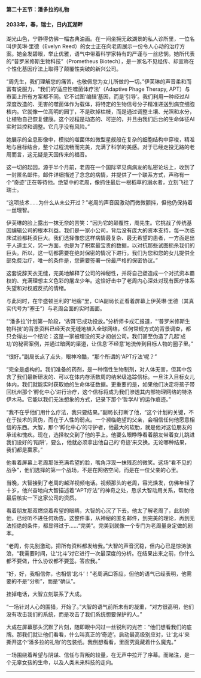 **第二十五节：潘多拉的礼物**

#### **2033年，春，瑞士，日内瓦湖畔**

湖光山色，宁静得仿佛一幅古典油画。在一间坐拥无敌湖景的私人诊所里，一位名叫伊芙琳·里德（Evelyn Reed）的女士正在向老周展示一份令人心动的治疗方案。她金发碧眼，举止优雅，语气中带着科学家特有的严谨与一丝悲悯。她所代表的“普罗米修斯生物科技”（Prometheus Biotech），是一家名不见经传、却宣称在个性化基因疗法上取得了颠覆性突破的新兴公司。

“周先生，我们理解您的痛苦，也敬佩您为女儿所做的一切。”伊芙琳的声音柔和而富有说服力，“我们的‘适应性噬菌体疗法’（Adaptive Phage Therapy, APT）与市面上所有方案都不同。它不试图‘编辑’基因，而是‘引导’。我们利用一种经过AI深度改造的、无害的噬菌体作为载体，将特定的生物信号分子精准递送到病变细胞核内。它就像一位高明的园丁，不是砍掉枯枝，而是通过调整土壤、光照和水分，让植物自己恢复健康。这个过程是动态的、可逆的，并且由我们后台的生命体征AI实时监控和调整。它几乎没有风险。”

她展示的全息影像中，模拟的噬菌体如微型星舰般在复杂的细胞结构中穿梭，精准地与目标结合，整个过程流畅而完美，充满了科学的美感。对于已经走投无路的老周而言，这无疑是天国传来的福音。

这一切的起因，源于半个月前，老周在一个国际罕见病病友的私密论坛上，收到了一封匿名邮件。邮件详细描述了念念的病情，并提供了一个联系方式，声称有一个“奇迹”正在等待他。绝望中的老周，像抓住最后一根稻草的溺水者，立刻飞往了瑞士。

“这项技术……为什么从未公开过？”老周的声音因激动而微微颤抖，但他仍保持着一丝理智。

伊芙琳的脸上露出一抹无奈的苦笑：“因为它的颠覆性，周先生。它挑战了传统基因编辑公司的根本利益。我们是一家小公司，背后没有庞大的资本支持，每一次临床试验都耗资巨大。我们选择像您这样病情最复杂、最无希望的患者，一方面是出于人道主义，另一方面，也是为了积累最宝贵的数据，以对抗那些试图扼杀我们的巨头。所以，这一切都需要在绝对保密的情况下进行。我们为您和您的女儿提供全部免费治疗，唯一的条件是，您需要签署一份最严格的保密协议。”

这套说辞天衣无缝，完美地解释了公司的神秘性，并将自己塑造成一个对抗资本霸权的、充满理想主义色彩的屠龙少年。这恰好击中了老周内心深处对现有医疗体系失望和对权威反抗的情绪。

与此同时，在华盛顿兰利的“地窖”里，CIA副局长正看着屏幕上伊芙琳·里德（其真实代号为“塞壬”）与老周会面的实时画面。

“‘潘多拉’计划第一阶段，‘诱饵’已成功投放。”分析师卡戎汇报道，“‘普罗米修斯生物科技’的背景资料已经天衣无缝地植入全球网络，任何常规方式的背景调查，都只会得出一个结论：这是一家被埋没的天才初创公司。我们甚至伪造了几起‘成功’的秘密案例，并通过暗网的渠道，让信息‘不经意’地流传到目标人物的圈子里。”

“很好。”副局长点了点头，眼神冷酷，“那个所谓的‘APT疗法’呢？”

“完全是虚构的。我们准备的药剂，是一种惰性生物制剂，对人体无害，但其中包含了我们最新研发的、可以在体内存活数周的纳米级追踪信标。一旦注入目标女儿体内，我们就能实时获取她的生命体征数据。更重要的是，如果他们决定将孩子带回杭州那个‘孵化中心’进行治疗，这个信标将成为我们渗透其内部物理网络的特洛伊木马。它能以我们无法想象的方式，记录下那个‘哲学AI’的运作痕迹。”

“我不在乎他们用什么疗法，我只要结果。”副局长打断了他，“这个计划的关键，不在于技术的真伪，而在于人性的弱点。一个濒临绝望的父亲，会相信任何他愿意相信的东西。大智，那个‘孵化中心’的守护者，他最大的软肋，就是他对这位朋友的承诺和愧疚。现在，选择权交到了他的手上。他要么眼睁睁看着朋友带着女儿跳进我们设好的‘陷阱’，要么，他就必须拿出他自己的‘奇迹’来交换。无论哪种结果，我们都是赢家。”

他看着屏幕上老周那张充满希望的脸，嘴角浮现一抹残忍的微笑。这场“看不见的战争”，他们选择的第一个战场，不是在网络空间，而是在一位父亲的心里。

当晚，大智接到了老周的越洋视频电话。视频那头的老周，容光焕发，仿佛年轻了十岁，他兴奋地向大智描述着“APT疗法”的神奇之处，恳求大智动用关系，帮助他最后核实一下这家公司的资质。

看着朋友那双燃烧着希望的眼睛，大智的心沉了下去。他太了解老周了，此刻的他，已经听不进任何劝告。这整件事，从神秘的匿名邮件，到完美的理论，再到无法拒绝的条件，都显得过于……“完美”。完美到就像一个专门为老周量身定做的剧本。

“老周，你先别激动。把所有资料都发给我。”大智的声音沉稳，但内心已是惊涛骇浪，“我需要时间，让‘北斗’对它进行一次最深度的分析。在结果出来之前，你什么都不要做，什么协议都不要签。答应我。”

“好，好，我相信你，也相信‘北斗’！”老周满口答应，但他的语气已经表明，他需要的不是“分析”，而是“确认”。

挂掉电话，大智立刻联系了大成。

“一场针对人心的围猎，开始了。”大智的语气前所未有的凝重，“对方很高明，他们没有攻击我们的系统，而是攻击了我们系统想要保护的人。”

大成在屏幕那头沉默了片刻，随即眼中闪过一丝锐利的光芒：“他们想看我们的底牌。那我们就让他们看看，什么叫真正的‘奇迹’。启动最高级别应对，让‘北斗’来撕开这个‘潘多拉的礼物’的包装纸。我倒想看看，里面究竟藏着什么魔鬼。”

一场围绕着希望与阴谋、信任与背叛的较量，在无声中拉开了序幕。而赌注，是一个无辜女孩的生命，以及人类未来科技的走向。

---

###

###
